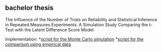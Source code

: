 ## bachelor thesis 
The Influence of the Number of Trials on Reliability and Statistical Inference in Repeated Measures Experiments: 
A Simulation Study Comparing the t-Test with the Latent Difference Score Model

Implementation:
*[script for the Monte Carlo simulation](https://github.com/shpj123/BA/blob/master/Simulation.R)
*[script for the comparison using empirical data](https://github.com/shpj123/BA/blob/master/Empirical%20example.R)
